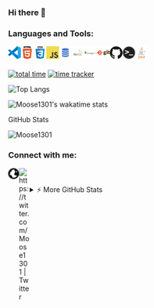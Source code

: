 ### Hi there 👋


### Languages and Tools:

<img align="left" alt="Visual Studio Code" width="26px" src="https://raw.githubusercontent.com/github/explore/80688e429a7d4ef2fca1e82350fe8e3517d3494d/topics/visual-studio-code/visual-studio-code.png" />
<img align="left" alt="HTML5" width="26px" src="https://raw.githubusercontent.com/github/explore/80688e429a7d4ef2fca1e82350fe8e3517d3494d/topics/html/html.png" />
<img align="left" alt="CSS3" width="26px" src="https://raw.githubusercontent.com/github/explore/80688e429a7d4ef2fca1e82350fe8e3517d3494d/topics/css/css.png" />
<img align="left" alt="JavaScript" width="26px" src="https://raw.githubusercontent.com/github/explore/80688e429a7d4ef2fca1e82350fe8e3517d3494d/topics/javascript/javascript.png" />
<img align="left" alt="SQL" width="26px" src="https://raw.githubusercontent.com/github/explore/80688e429a7d4ef2fca1e82350fe8e3517d3494d/topics/sql/sql.png" />
<img align="left" alt="MySQL" width="26px" src="https://raw.githubusercontent.com/github/explore/80688e429a7d4ef2fca1e82350fe8e3517d3494d/topics/mysql/mysql.png" />
<img align="left" alt="MongoDB" width="26px" src="https://raw.githubusercontent.com/github/explore/80688e429a7d4ef2fca1e82350fe8e3517d3494d/topics/mongodb/mongodb.png" />
<img align="left" alt="Git" width="26px" src="https://raw.githubusercontent.com/github/explore/80688e429a7d4ef2fca1e82350fe8e3517d3494d/topics/git/git.png" />
<img align="left" alt="GitHub" width="26px" src="https://raw.githubusercontent.com/github/explore/78df643247d429f6cc873026c0622819ad797942/topics/github/github.png" />
<img align="left" alt="Terminal" width="26px" src="https://raw.githubusercontent.com/github/explore/80688e429a7d4ef2fca1e82350fe8e3517d3494d/topics/terminal/terminal.png" />
<img align="left" alt="Java" width="26px" src="https://raw.githubusercontent.com/github/explore/80688e429a7d4ef2fca1e82350fe8e3517d3494d/topics/java/java.png" />
<br />
<br />




[![total time](https://wakatime.com/badge/user/cfc262a8-2f26-47fb-a540-4c1ca4b4ddf8.svg)](https://wakatime.com/@cfc262a8-2f26-47fb-a540-4c1ca4b4ddf8)
[![time tracker](https://wakatime.com/badge/github/Moose1301/Moose1301.svg)](https://wakatime.com/badge/github/Moose1301/Moose1301)

![Top Langs](https://github-readme-stats.vercel.app/api/top-langs/?username=Moose1301&layout=compact)

![Moose1301's wakatime stats](https://github-readme-stats.vercel.app/api/wakatime?username=Moose1301)

GitHub Stats
<br />

<img src="https://github-readme-stats.vercel.app/api?username=Moose1301&show_icons=true&theme=merko" alt="Moose1301" />



### Connect with me:

<img align="left" alt="web.moose1301.cf" width="22px" src="https://raw.githubusercontent.com/iconic/open-iconic/master/svg/globe.svg" />
<img align="left" alt="https://twitter.com/Moose1301 | Twitter" width="22px" src="https://cdn.jsdelivr.net/npm/simple-icons@v3/icons/twitter.svg" />
<br />
<br />


<details>
  <summary>⚡ More GitHub Stats</summary>

<!--START_SECTION:waka-->
![Code Time](http://img.shields.io/badge/Code%20Time-1%2C824%20hrs%2030%20mins-blue)

**🐱 My GitHub Data** 

> 🏆 380 Contributions in the Year 2022
 > 
> 📦 1.7 MB Used in GitHub's Storage 
 > 
> 🚫 Not Opted to Hire
 > 
> 📜 24 Public Repositories 
 > 
> 🔑 41 Private Repositories  
 > 
**I'm a Night 🦉** 

```text
🌞 Morning    46 commits     █░░░░░░░░░░░░░░░░░░░░░░░░   3.87% 
🌆 Daytime    496 commits    ██████████░░░░░░░░░░░░░░░   41.72% 
🌃 Evening    600 commits    ████████████░░░░░░░░░░░░░   50.46% 
🌙 Night      47 commits     █░░░░░░░░░░░░░░░░░░░░░░░░   3.95%

```
📅 **I'm Most Productive on Saturday** 

```text
Monday       168 commits    ███░░░░░░░░░░░░░░░░░░░░░░   14.13% 
Tuesday      121 commits    ██░░░░░░░░░░░░░░░░░░░░░░░   10.18% 
Wednesday    130 commits    ██░░░░░░░░░░░░░░░░░░░░░░░   10.93% 
Thursday     140 commits    ███░░░░░░░░░░░░░░░░░░░░░░   11.77% 
Friday       209 commits    ████░░░░░░░░░░░░░░░░░░░░░   17.58% 
Saturday     243 commits    █████░░░░░░░░░░░░░░░░░░░░   20.44% 
Sunday       178 commits    ███░░░░░░░░░░░░░░░░░░░░░░   14.97%

```


📊 **This Week I Spent My Time On** 

```text
💬 Programming Languages: 
Java                     30 hrs 20 mins      ███████████████████░░░░░░   79.33% 
XML                      2 hrs               █░░░░░░░░░░░░░░░░░░░░░░░░   5.24% 
JSON                     1 hr 59 mins        █░░░░░░░░░░░░░░░░░░░░░░░░   5.21% 
EJS                      1 hr 21 mins        █░░░░░░░░░░░░░░░░░░░░░░░░   3.55% 
JavaScript               1 hr 19 mins        ░░░░░░░░░░░░░░░░░░░░░░░░░   3.45%

🔥 Editors: 
IntelliJ                 35 hrs 32 mins      ███████████████████████░░   92.95% 
VS Code                  2 hrs 41 mins       █░░░░░░░░░░░░░░░░░░░░░░░░   7.05%

```

**I Mostly Code in Java** 

```text
Java                     79 repos            █████████████████████░░░░   86.81% 
JavaScript               4 repos             █░░░░░░░░░░░░░░░░░░░░░░░░   4.4% 
Shell                    3 repos             ░░░░░░░░░░░░░░░░░░░░░░░░░   3.3% 
C#                       1 repo              ░░░░░░░░░░░░░░░░░░░░░░░░░   1.1% 
Go                       1 repo              ░░░░░░░░░░░░░░░░░░░░░░░░░   1.1%

```



 Last Updated on 05/04/2022 12:37:33 UTC
<!--END_SECTION:waka-->

</details>
 
